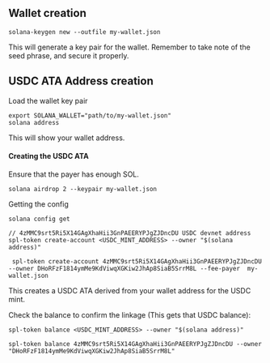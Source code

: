 ## Wallet creation

```
solana-keygen new --outfile my-wallet.json
```
This will generate a key pair for the wallet. Remember to take note of the seed phrase, and secure it properly.

## USDC ATA Address creation

Load the wallet key pair
```
export SOLANA_WALLET="path/to/my-wallet.json"
solana address
```

This will show your wallet address.

#### Creating the USDC ATA

Ensure that the payer has enough SOL.
```
solana airdrop 2 --keypair my-wallet.json
```

Getting the config
```
solana config get
```

```
// 4zMMC9srt5Ri5X14GAgXhaHii3GnPAEERYPJgZJDncDU USDC devnet address
spl-token create-account <USDC_MINT_ADDRESS> --owner "$(solana address)"

 spl-token create-account 4zMMC9srt5Ri5X14GAgXhaHii3GnPAEERYPJgZJDncDU --owner DHoRFzF1814ymMe9KdViwqXGKiw2JhAp8SiaB5SrrM8L --fee-payer  my-wallet.json

```
This creates a USDC ATA derived from your wallet address for the USDC mint.

Check the balance to confirm the linkage (This gets that USDC balance):

```
spl-token balance <USDC_MINT_ADDRESS> --owner "$(solana address)"

spl-token balance 4zMMC9srt5Ri5X14GAgXhaHii3GnPAEERYPJgZJDncDU --owner "DHoRFzF1814ymMe9KdViwqXGKiw2JhAp8SiaB5SrrM8L"
```
